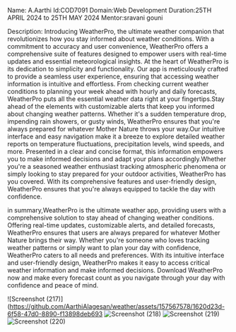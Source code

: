 Name: A.Aarthi Id:COD7091 Domain:Web Development Duration:25TH APRIL 2024 to 25TH MAY 2024 Mentor:sravani gouni 


Description: Introducing WeatherPro, the ultimate weather companion that revolutionizes how you stay informed about weather conditions. With a commitment to accuracy and user convenience, WeatherPro offers a comprehensive suite of features designed to empower users with real-time updates and essential meteorological insights.
At the heart of WeatherPro is its dedication to simplicity and functionality. Our app is meticulously crafted to provide a seamless user experience, ensuring that accessing weather information is intuitive and effortless. From checking current weather conditions to planning your week ahead with hourly and daily forecasts, WeatherPro puts all the essential weather data right at your fingertips.Stay ahead of the elements with customizable alerts that keep you informed about changing weather patterns. Whether it's a sudden temperature drop, impending rain showers, or gusty winds, WeatherPro ensures that you're always prepared for whatever Mother Nature throws your way.Our intuitive interface and easy navigation make it a breeze to explore detailed weather reports on temperature fluctuations, precipitation levels, wind speeds, and more. Presented in a clear and concise format, this information empowers you to make informed decisions and adapt your plans accordingly.Whether you're a seasoned weather enthusiast tracking atmospheric phenomena or simply looking to stay prepared for your outdoor activities, WeatherPro 
has you covered. With its comprehensive features and user-friendly design, WeatherPro ensures that you're always equipped to tackle the day with confidence.


in summary,WeatherPro is the ultimate weather app, providing users with a comprehensive solution to stay ahead of changing weather conditions. Offering real-time updates, customizable alerts, and detailed forecasts, WeatherPro ensures that users are always prepared for whatever Mother Nature brings their way. Whether you're someone who loves tracking weather patterns or simply want to plan your day with confidence, WeatherPro caters to all needs and preferences. With its intuitive interface and user-friendly design, WeatherPro makes it easy to access critical weather information and make informed decisions. Download WeatherPro now and make every forecast count as you navigate through your day with confidence and peace of mind.

![Screenshot (217)](https://github.com/AarthiAlagesan/weather/assets/157567578/1620d23d-6f58-47d0-8890-f13898deb693
![Screenshot (218)](https://github.com/AarthiAlagesan/weather/assets/157567578/bd0ded8a-ff2c-4cf2-beb9-321bd49911b3)
![Screenshot (219)](https://github.com/AarthiAlagesan/weather/assets/157567578/cb0adb99-1fad-4449-8c2b-205211081fc8)
![Screenshot (220)](https://github.com/AarthiAlagesan/weather/assets/157567578/3ab957c3-96cd-4ba4-ab7c-a9c4cfabc21d)






